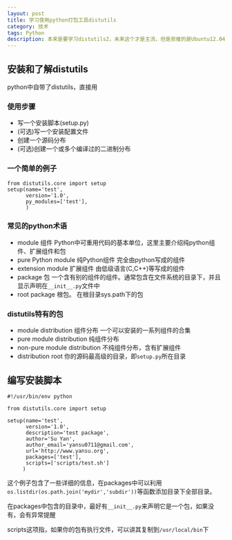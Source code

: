 ```yaml
---
layout: post
title: 学习使用python打包工具distutils
category: 技术
tags: Python
description: 本来是要学习distutils2，未来这个才是主流，但是悲催的是Ubuntu12.04 上 Python2.7环境装distutils2竟然不能用，搜了半天也没看到解决办法。只好先学习distutils，以后用到Python3的时候再继续学习吧
---
```


## 安装和了解distutils
python中自带了distutils，直接用
  
### 使用步骤

- 写一个安装脚本(setup.py)
- (可选)写一个安装配置文件
- 创建一个源码分布
- (可选)创建一个或多个编译过的二进制分布

### 一个简单的例子

    from distutils.core import setup
    setup(name='test',
          version='1.0',
          py_modules=['test'],
          )

### 常见的python术语

- module 组件 Python中可重用代码的基本单位，这里主要介绍纯python组件、扩展组件和包
- pure Python module 纯Python组件 完全由python写成的组件
- extension module 扩展组件 由低级语言(C,C++)等写成的组件
- package 包 一个含有别的组件的组件。通常包含在文件系统的目录下，并且显示声明在`__init__.py`文件中
- root package 根包。 在根目录sys.path下的包

### distutils特有的包

- module distribution 组件分布 一个可以安装的一系列组件的合集
- pure module distribution 纯组件分布 
- non-pure module distribution 不纯组件分布，含有扩展组件
- distribution root 你的源码最高级的目录，即`setup.py`所在目录

## 编写安装脚本

    #!/usr/bin/env python

    from distutils.core import setup

    setup(name='test',
          version='1.0',
          description='test package',
          author='Su Yan',
          author_email='yansu0711@gmail.com',
          url='http://www.yansu.org',
          packages=['test'],
          scripts=['scripts/test.sh']
         )

这个例子包含了一些详细的信息，在packages中可以利用`os.listdir(os.path.join('mydir','subdir'))`等函数添加目录下全部目录。

在packages中包含的目录中，最好有`__init__.py`来声明它是一个包，如果没有，会有异常提醒

scripts这项指，如果你的包有执行文件，可以讲其复制到`/usr/local/bin`下





